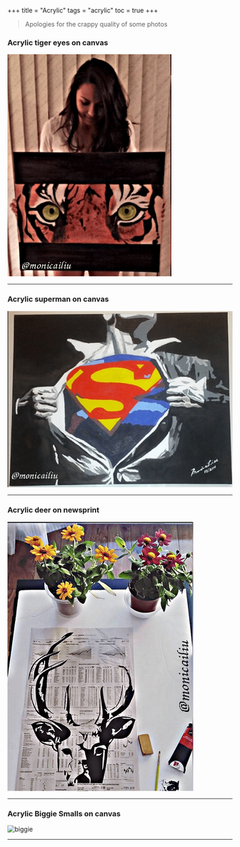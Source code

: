 +++
title = "Acrylic"
tags = "acrylic"
toc = true
+++

> Apologies for the crappy quality of some photos  

### Acrylic tiger eyes on canvas
![tiger](/img/art/tiger.png)

---

### Acrylic superman on canvas
![superman](/img/art/superman.png)

---

### Acrylic deer on newsprint
![deer](/img/art/deer.png)

---

### Acrylic Biggie Smalls on canvas
![biggie](/img/art/biggie.jpg)

---
